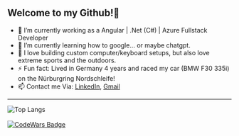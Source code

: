    <h2>Welcome to my Github!👋</h2>
   
- 🔭 I’m currently working as a Angular | .Net (C#) | Azure Fullstack Developer
- 🌱 I’m currently learning how to google... or maybe chatgpt.
- 💬 I love building custom computer/keyboard setups, but also love extreme sports and the outdoors.
- ⚡ Fun fact: Lived in Germany 4 years and raced my car (BMW F30 335i) on the Nürburgring Nordschleife!
- 📫 Contact me Via: [LinkedIn](https://www.linkedin.com/in/acra-jonathan/), [Gmail](mailto:jonathanacra@gmail.com)

---
![Top Langs](https://github-readme-stats.vercel.app/api/top-langs?username=j-acra&theme=dark&show_icons=true&layout=compact)
<br>
<br>
[![CodeWars Badge](https://www.codewars.com/users/J-Acra/badges/large)](https://www.codewars.com/users/J-Acra/)
